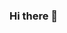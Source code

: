 ### Hi there 👋

<!--
**rinapch/rinapch** is a ✨ _special_ ✨ repository because its `README.md` (this file) appears on your GitHub profile.

Here are some ideas to get you started:

### Hi there 👋

- 🔭 I’m currently working on custom controllable text generation modek
- 🌱 I’m currently learning NLP and RL
- 📫 How to reach me: arina.pchkva@gmail.com
- ⚡ Fun fact: 


You can see set of mostly used technologies and libraries below:

[![Git](https://img.shields.io/badge/-Git-F05032?logo=Git&logoColor=white)]()
[![Python 3](https://img.shields.io/badge/-Python-3776AB?logo=python&logoColor=white)]()
[![Jupyter Notebook](https://img.shields.io/badge/-Jupyter%20Notebook-F37626?logo=jupyter&logoColor=white)]()
[![Keras](https://img.shields.io/badge/-Keras-D00000?logo=Keras&logoColor=white)]()
[![Tensorflow](https://img.shields.io/badge/-Tensorflow-0000?logo=Tensorflow&color=orange&logoColor=white)]()
[![Sklearn](https://img.shields.io/badge/-Sklearn-0000?logo=Scikit-learn&logoColor=white)]()


[![Anurag's github stats](https://github-readme-stats.vercel.app/api?username=rinapch&show_icons=true&hide=prs&theme=react)](https://github.com/anuraghazra/github-readme-stats)

[![Top Langs](https://github-readme-stats-potatohd.vercel.app/api/top-langs/?username=rinapch&hide=jupyter%20notebook&langs_count=15&theme=github_dark&layout=compact&count_private=true&border_color=373b42)](https://github.com/anuraghazra/github-readme-stats)
